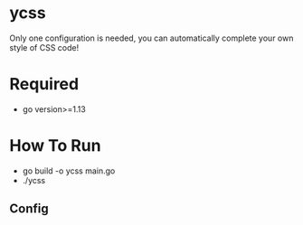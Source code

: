 # ycss
Only one configuration is needed, you can automatically complete your own style of CSS code!
# Required
* go version>=1.13
# How To Run
* go build -o ycss main.go
* ./ycss
## Config
